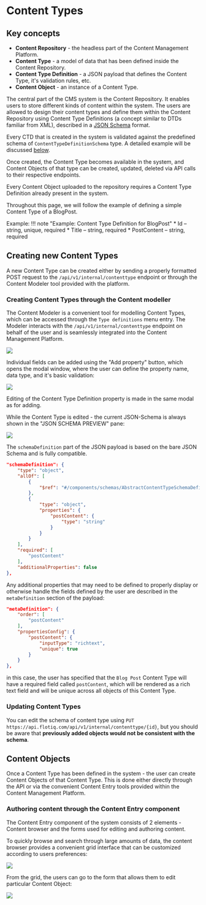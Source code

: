 # Content Types

## Key concepts

* **Content Repository** - the headless part of the Content Management Platform.
* **Content Type** - a model of data that has been defined inside the Content Repository.
* **Content Type Definition** - a JSON payload that defines the Content Type, it's validation rules, etc.
* **Content Object** - an instance of a Content Type.


The central part of the CMS system is the Content Repository. It enables users to store different kinds of content within the system. The users are allowed to design their content types and define them within the Content Repository using Content Type Definitions (a concept similar to DTDs familiar from XML), described in a [JSON Schema](https://json-schema.org/) format.


Every CTD that is created in the system is validated against the predefined schema of ``ContentTypeDefinitionSchema`` type. A detailed example will be discussed [below](#creating-new-content-types-via-api).

Once created, the Content Type becomes available in the system, and Content Objects of that type can be created, updated, deleted via API calls to their respective endpoints.  

Every Content Object uploaded to the repository requires a Content Type Definition already present in the system. 


Throughout this page, we will follow the example of defining a simple Content Type of a BlogPost. 

Example: 
!!! note "Example: Content Type Definition for BlogPost"
    * Id – string, unique, required 
    * Title – string, required 
    * PostContent – string, required 


## Creating new Content Types 

A new Content Type can be created either by sending a properly formatted POST request to the ``/api/v1/internal/contenttype`` endpoint or through the Content Modeler tool provided with the platform.


### Creating Content Types through the Content modeller

The Content Modeler is a convenient tool for modelling Content Types, which can be accessed through the ``Type definitions`` menu entry.
The Modeler interacts with the ``/api/v1/internal/contenttype`` endpoint on behalf of the user and is seamlessly integrated into the Content Management Platform.

![](images/contentObject4.jpg)

Individual fields can be added using the "Add property" button, which opens the modal window, where the user can define the property name, data type, and it's basic validation:


![](images/contentObject6.jpg)

Editing of the Content Type Definition property is made in the same modal as for adding.

While the Content Type is edited - the current JSON-Schema is always shown in the "JSON SCHEMA PREVIEW" pane:

![](images/contentObject5.jpg)

The ``schemaDefinition`` part of the JSON payload is based on the bare JSON Schema and is fully compatible. 

``` json
"schemaDefinition": {
    "type": "object",
    "allOf": [
        {
            "$ref": "#/components/schemas/AbstractContentTypeSchemaDefinition"
        },
        {
            "type": "object",
            "properties": {
                "postContent": {
                    "type": "string"
                }
            }
        }
    ],
    "required": [
        "postContent"
    ],
    "additionalProperties": false
},
```

Any additional properties that may need to be defined to properly display or otherwise handle the fields defined by the user are described in the ``metaDefinition`` section of the payload:

```json
"metaDefinition": {
    "order": [
        "postContent"
    ],
    "propertiesConfig": {
        "postContent": {
            "inputType": "richtext",
            "unique": true
        }
    }
},
```

in this case, the user has specified that the ``Blog Post`` Content Type will have a required field called ``postContent``, which will be rendered as a rich text field and will be unique across all objects of this Content Type.

### Updating Content Types

You can edit the schema of content type using `PUT https://api.flotiq.com/api/v1/internal/contenttype/{id}`, but you should be aware that **previously added objects would not be consistent with the schema**.

## Content Objects

Once a Content Type has been defined in the system - the user can create Content Objects of that Content Type. This is done either directly through the API or via the convenient Content Entry tools provided within the Content Management Platform.

### Authoring content through the Content Entry component

The Content Entry component of the system consists of 2 elements - Content browser and the forms used for editing and authoring content.

To quickly browse and search through large amounts of data, the content browser provides a convenient grid interface that can be customized according to users preferences:

![](http://minio.dev.cdwv.pl:80/hackmd/uploads/upload_7c47fde72a061fafcefc90652080f9f1.png)

From the grid, the users can go to the form that allows them to edit particular Content Object:

![](http://minio.dev.cdwv.pl:80/hackmd/uploads/upload_a33a17f2a8dba98e9108a57f519811fe.png)
